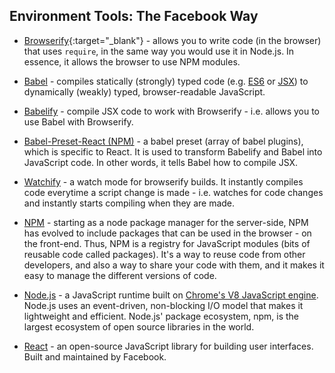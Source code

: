 ## Environment Tools: The Facebook Way

- [Browserify](http://browserify.org/){:target="_blank"} - allows you to write code (in the browser) that uses `require`, in the same way you would use it in Node.js. In essence, it allows the browser to use NPM modules.

- <a href="https://babeljs.io/" target="_blank">Babel</a> - compiles statically (strongly) typed code (e.g. <a href="http://www.ecma-international.org/ecma-262/6.0/index.html" target="_blank">ES6</a> or <a href="https://jsx.github.io/" target="_blank">JSX</a>) to dynamically (weakly) typed, browser-readable JavaScript.

- <a href="https://github.com/babel/babelify" target="_blank">Babelify</a> - compile JSX code to work with Browserify - i.e. allows you to use Babel with Browserify.

- <a href="https://www.npmjs.com/package/babel-preset-react" target="_blank">Babel-Preset-React (NPM)</a> - a babel preset (array of babel plugins), which is specific to React. It is used to transform Babelify and Babel into JavaScript code. In other words, it tells Babel how to compile JSX.

- <a href="https://github.com/substack/watchify" target="_blank">Watchify</a> - a watch mode for browserify builds. It instantly compiles code everytime a script change is made - i.e. watches for code changes and instantly starts compiling when they are made.

- <a href="https://www.npmjs.com/" target="_blank">NPM</a> - starting as a node package manager for the server-side, NPM has evolved to include packages that can be used in the browser - on the front-end. Thus, NPM is a registry for JavaScript modules (bits of reusable code called packages). It's a way to reuse code from other developers, and also a way to share your code with them, and it makes it easy to manage the different versions of code.

- <a href="https://nodejs.org/en/" target="_blank">Node.js</a> - a JavaScript runtime built on <a href="https://developers.google.com/v8/" target="_blank">Chrome's V8 JavaScript engine</a>. Node.js uses an event-driven, non-blocking I/O model that makes it lightweight and efficient. Node.js' package ecosystem, npm, is the largest ecosystem of open source libraries in the world.

- <a href="https://facebook.github.io/react/" target="_blank">React</a> - an open-source JavaScript library for building user interfaces. Built and maintained by Facebook.
